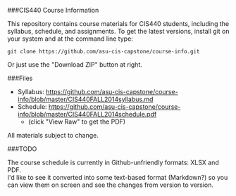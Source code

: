 ###CIS440 Course Information

This repository contains course materials for CIS440 students, including the syllabus, schedule, and assignments.  To get the latest versions, install git on your system and at the command line type:

    git clone https://github.com/asu-cis-capstone/course-info.git

Or just use the "Download ZIP" button at right.

###Files

- Syllabus: https://github.com/asu-cis-capstone/course-info/blob/master/CIS440FALL2014syllabus.md
- Schedule: https://github.com/asu-cis-capstone/course-info/blob/master/CIS440FALL2014schedule.pdf
    - (click "View Raw" to get the PDF)

All materials subject to change.

###TODO

The course schedule is currently in Github-unfriendly formats: XLSX and PDF.  
I'd like to see it converted into some text-based format (Markdown?) so you can view them on screen and see the changes from version to version.


